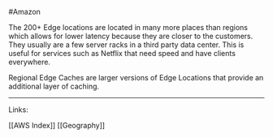 #Amazon 

The 200+ Edge locations are located in many more places than regions which allows for lower latency because they are closer to the customers. They usually are a few server racks in a third party data center. This is useful for services such as Netflix that need speed and have clients everywhere. 

Regional Edge Caches are larger versions of Edge Locations that provide an additional layer of caching. 


---
Links:

[[AWS Index]]
[[Geography]]
